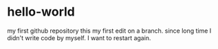 # hello-world
my first github repository
this my first edit on a branch. since long time I didn't write code by myself. I want to restart again.
